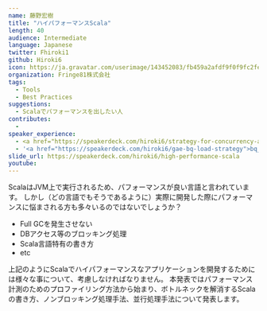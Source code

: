 ```yaml
---
name: 藤野宏樹
title: "ハイパフォーマンスScala"
length: 40
audience: Intermediate
language: Japanese
twitter: Fhiroki1
github: Hiroki6
icon: https://ja.gravatar.com/userimage/143452083/fb459a2afdf9f0f9fc2fe015a8f1c22b.jpeg
organization: Fringe81株式会社
tags:
  - Tools
  - Best Practices
suggestions:
  - Scalaでパフォーマンスを出したい人
contributes:
  - 
speaker_experience:
  - <a href="https://speakerdeck.com/hiroki6/strategy-for-concurrency-and-parallel-by-scala">Scala関西サミット2018</a>
  - '<a href="https://speakerdeck.com/hiroki6/gae-bq-load-strategy">bq_sushi #7</a>'
slide_url: https://speakerdeck.com/hiroki6/high-performance-scala
youtube:
---
```

ScalaはJVM上で実行されるため、パフォーマンスが良い言語と言われています。
しかし（どの言語でもそうであるように）実際に開発した際にパフォーマンスに悩まされる方も多々いるのではないでしょうか？

- Full GCを発生させない
- DBアクセス等のブロッキング処理
- Scala言語特有の書き方
- etc

上記のようにScalaでハイパフォーマンスなアプリケーションを開発するためには様々な事について、考慮しなければなりません。
本発表ではパフォーマンス計測のためのプロファイリング方法から始まり、ボトルネックを解消するScalaの書き方、ノンブロッキング処理手法、並行処理手法について発表します。
